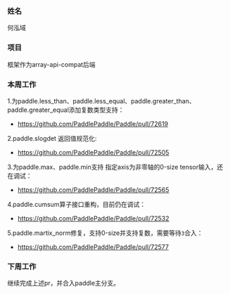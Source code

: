 ### 姓名
何泓域

### 项目
框架作为array-api-compat后端

### 本周工作

1.为paddle.less_than、paddle.less_equal、paddle.greater_than、paddle.greater_equal添加复数类型支持：
- https://github.com/PaddlePaddle/Paddle/pull/72619

2.paddle.slogdet 返回值规范化:
- https://github.com/PaddlePaddle/Paddle/pull/72505
 
3.为paddle.max、paddle.min支持 指定axis为非零轴的0-size tensor输入，还在调试：
- https://github.com/PaddlePaddle/Paddle/pull/72565

4.paddle.cumsum算子接口重构，目前仍在调试：
- https://github.com/PaddlePaddle/Paddle/pull/72532

5.paddle.martix_norm修复，支持0-size并支持复数，需要等待`3`合入：
- https://github.com/PaddlePaddle/Paddle/pull/72577

### 下周工作
继续完成上述pr，并合入paddle主分支。
